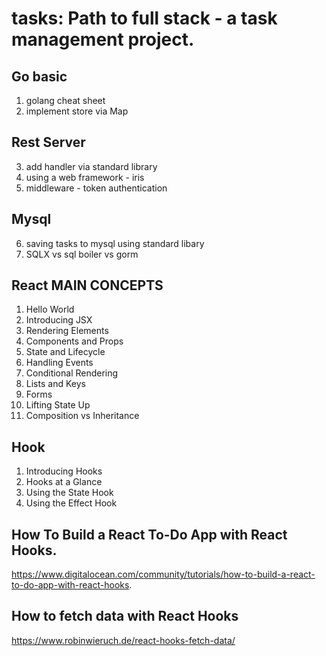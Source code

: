 # tasks: Path to full stack - a task management project. 

## Go basic 
1. golang cheat sheet 
2. implement store via Map 

## Rest Server   
3. add handler via standard library   
4. using a web framework - iris   
5. middleware - token authentication   

## Mysql   
6. saving tasks to mysql using standard libary    
7. SQLX vs sql boiler vs gorm     

## React MAIN CONCEPTS 
1. Hello World 
2. Introducing JSX 
3. Rendering Elements 
4. Components and Props 
5. State and Lifecycle 
6. Handling Events 
7. Conditional Rendering 
8. Lists and Keys 
9. Forms 
10. Lifting State Up 
11. Composition vs Inheritance 

## Hook 
1. Introducing Hooks 
2. Hooks at a Glance 
3. Using the State Hook 
4. Using the Effect Hook 

## How To Build a React To-Do App with React Hooks. 

https://www.digitalocean.com/community/tutorials/how-to-build-a-react-to-do-app-with-react-hooks. 


## How to fetch data with React Hooks
https://www.robinwieruch.de/react-hooks-fetch-data/
